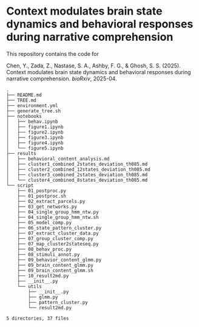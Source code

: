 # Context modulates brain state dynamics and behavioral responses during narrative comprehension

This repository contains the code for

Chen, Y., Zada, Z., Nastase, S. A., Ashby, F. G., & Ghosh, S. S. (2025). Context modulates brain state dynamics and behavioral responses during narrative comprehension. _bioRxiv_, 2025-04.

<!-- TREE_END -->
<!-- TREE_END -->
<!-- TREE_START -->
```
.
├── README.md
├── TREE.md
├── environment.yml
├── generate_tree.sh
├── notebooks
│   ├── behav.ipynb
│   ├── figure1.ipynb
│   ├── figure2.ipynb
│   ├── figure3.ipynb
│   ├── figure4.ipynb
│   └── figure5.ipynb
├── results
│   ├── behavioral_content_analysis.md
│   ├── cluster1_combined_2states_deviation_th085.md
│   ├── cluster2_combined_12states_deviation_th085.md
│   ├── cluster3_combined_2states_deviation_th085.md
│   └── cluster4_combined_8states_deviation_th085.md
└── script
    ├── 01_postproc.py
    ├── 01_postproc.sh
    ├── 02_extract_parcels.py
    ├── 03_get_networks.py
    ├── 04_single_group_hmm_ntw.py
    ├── 04_single_group_hmm_ntw.sh
    ├── 05_model_comp.py
    ├── 06_state_pattern_cluster.py
    ├── 07_extract_cluster_data.py
    ├── 07_group_cluster_comp.py
    ├── 07_map_cluster2stateseq.py
    ├── 08_behav_proc.py
    ├── 08_stimuli_annot.py
    ├── 09_behavior_content_glmm.py
    ├── 09_brain_content_glmm.py
    ├── 09_brain_content_glmm.sh
    ├── 10_result2md.py
    ├── __init__.py
    └── utils
        ├── __init__.py
        ├── glmm.py
        ├── pattern_cluster.py
        └── result2md.py

5 directories, 37 files
```
<!-- TREE_END -->
